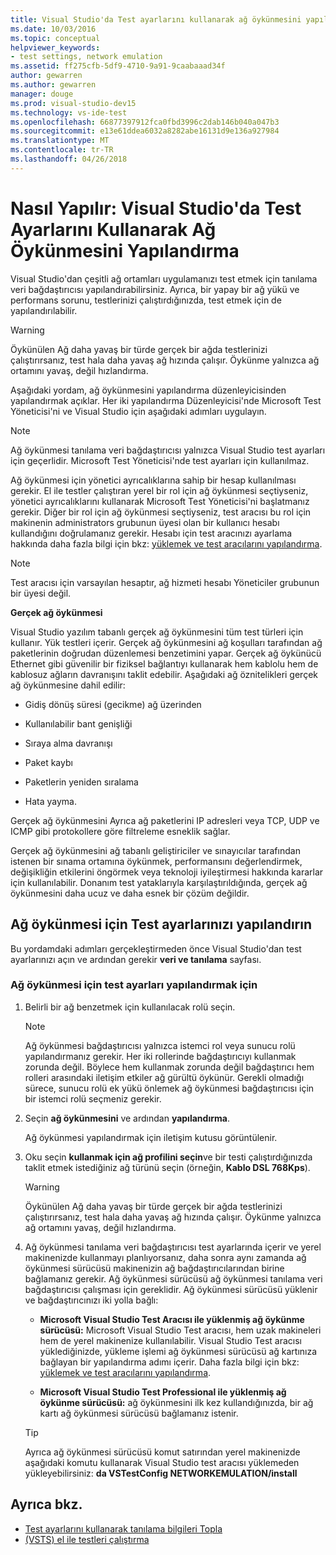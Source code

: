```yaml
---
title: Visual Studio'da Test ayarlarını kullanarak ağ öykünmesini yapılandırma
ms.date: 10/03/2016
ms.topic: conceptual
helpviewer_keywords:
- test settings, network emulation
ms.assetid: ff275cfb-5df9-4710-9a91-9caabaaad34f
author: gewarren
ms.author: gewarren
manager: douge
ms.prod: visual-studio-dev15
ms.technology: vs-ide-test
ms.openlocfilehash: 66877397912fca0fbd3996c2dab146b040a047b3
ms.sourcegitcommit: e13e61ddea6032a8282abe16131d9e136a927984
ms.translationtype: MT
ms.contentlocale: tr-TR
ms.lasthandoff: 04/26/2018
---
```

# <a name="how-to-configure-network-emulation-using-test-settings-in-visual-studio"></a>Nasıl Yapılır: Visual Studio'da Test Ayarlarını Kullanarak Ağ Öykünmesini Yapılandırma

Visual Studio'dan çeşitli ağ ortamları uygulamanızı test etmek için tanılama veri bağdaştırıcısı yapılandırabilirsiniz. Ayrıca, bir yapay bir ağ yükü ve performans sorunu, testlerinizi çalıştırdığınızda, test etmek için de yapılandırılabilir.

> [!WARNING]
> Öykünülen Ağ daha yavaş bir türde gerçek bir ağda testlerinizi çalıştırırsanız, test hala daha yavaş ağ hızında çalışır. Öykünme yalnızca ağ ortamını yavaş, değil hızlandırma.

 Aşağıdaki yordam, ağ öykünmesini yapılandırma düzenleyicisinden yapılandırmak açıklar. Her iki yapılandırma Düzenleyicisi'nde Microsoft Test Yöneticisi'ni ve Visual Studio için aşağıdaki adımları uygulayın.

> [!NOTE]
> Ağ öykünmesi tanılama veri bağdaştırıcısı yalnızca Visual Studio test ayarları için geçerlidir. Microsoft Test Yöneticisi'nde test ayarları için kullanılmaz.

Ağ öykünmesi için yönetici ayrıcalıklarına sahip bir hesap kullanılması gerekir. El ile testler çalıştıran yerel bir rol için ağ öykünmesi seçtiyseniz, yönetici ayrıcalıklarını kullanarak Microsoft Test Yöneticisi'ni başlatmanız gerekir. Diğer bir rol için ağ öykünmesi seçtiyseniz, test aracısı bu rol için makinenin administrators grubunun üyesi olan bir kullanıcı hesabı kullandığını doğrulamanız gerekir. Hesabı için test aracınızı ayarlama hakkında daha fazla bilgi için bkz: [yüklemek ve test aracılarını yapılandırma](../test/lab-management/install-configure-test-agents.md).

> [!NOTE]
> Test aracısı için varsayılan hesaptır, ağ hizmeti hesabı Yöneticiler grubunun bir üyesi değil.

 **Gerçek ağ öykünmesi**

 Visual Studio yazılım tabanlı gerçek ağ öykünmesini tüm test türleri için kullanır. Yük testleri içerir. Gerçek ağ öykünmesini ağ koşulları tarafından ağ paketlerinin doğrudan düzenlemesi benzetimini yapar. Gerçek ağ öykünücü Ethernet gibi güvenilir bir fiziksel bağlantıyı kullanarak hem kablolu hem de kablosuz ağların davranışını taklit edebilir. Aşağıdaki ağ öznitelikleri gerçek ağ öykünmesine dahil edilir:

-   Gidiş dönüş süresi (gecikme) ağ üzerinden

-   Kullanılabilir bant genişliği

-   Sıraya alma davranışı

-   Paket kaybı

-   Paketlerin yeniden sıralama

-   Hata yayma.

 Gerçek ağ öykünmesini Ayrıca ağ paketlerini IP adresleri veya TCP, UDP ve ICMP gibi protokollere göre filtreleme esneklik sağlar.

 Gerçek ağ öykünmesini ağ tabanlı geliştiriciler ve sınayıcılar tarafından istenen bir sınama ortamına öykünmek, performansını değerlendirmek, değişikliğin etkilerini öngörmek veya teknoloji iyileştirmesi hakkında kararlar için kullanılabilir. Donanım test yataklarıyla karşılaştırıldığında, gerçek ağ öykünmesini daha ucuz ve daha esnek bir çözüm değildir.

## <a name="configure-network-emulation-for-your-test-settings"></a>Ağ öykünmesi için Test ayarlarınızı yapılandırın
 Bu yordamdaki adımları gerçekleştirmeden önce Visual Studio'dan test ayarlarınızı açın ve ardından gerekir **veri ve tanılama** sayfası.

### <a name="to-configure-network-emulation-for-your-test-settings"></a>Ağ öykünmesi için test ayarları yapılandırmak için

1.  Belirli bir ağ benzetmek için kullanılacak rolü seçin.

    > [!NOTE]
    > Ağ öykünmesi bağdaştırıcısı yalnızca istemci rol veya sunucu rolü yapılandırmanız gerekir. Her iki rollerinde bağdaştırıcıyı kullanmak zorunda değil. Böylece hem kullanmak zorunda değil bağdaştırıcı hem rolleri arasındaki iletişim etkiler ağ gürültü öykünür. Gerekli olmadığı sürece, sunucu rolü ek yükü önlemek ağ öykünmesi bağdaştırıcısı için bir istemci rolü seçmeniz gerekir.

2.  Seçin **ağ öykünmesini** ve ardından **yapılandırma**.

     Ağ öykünmesi yapılandırmak için iletişim kutusu görüntülenir.

3.  Oku seçin **kullanmak için ağ profilini seçin**ve bir testi çalıştırdığınızda taklit etmek istediğiniz ağ türünü seçin (örneğin, **Kablo DSL 768Kps**).

    > [!WARNING]
    > Öykünülen Ağ daha yavaş bir türde gerçek bir ağda testlerinizi çalıştırırsanız, test hala daha yavaş ağ hızında çalışır. Öykünme yalnızca ağ ortamını yavaş, değil hızlandırma.

4.  Ağ öykünmesi tanılama veri bağdaştırıcısı test ayarlarında içerir ve yerel makinenizde kullanmayı planlıyorsanız, daha sonra aynı zamanda ağ öykünmesi sürücüsü makinenizin ağ bağdaştırıcılarından birine bağlamanız gerekir. Ağ öykünmesi sürücüsü ağ öykünmesi tanılama veri bağdaştırıcısı çalışması için gereklidir. Ağ öykünmesi sürücüsü yüklenir ve bağdaştırıcınızı iki yolla bağlı:

    -   **Microsoft Visual Studio Test Aracısı ile yüklenmiş ağ öykünme sürücüsü:** Microsoft Visual Studio Test aracısı, hem uzak makineleri hem de yerel makinenize kullanılabilir. Visual Studio Test aracısı yüklediğinizde, yükleme işlemi ağ öykünmesi sürücüsü ağ kartınıza bağlayan bir yapılandırma adımı içerir. Daha fazla bilgi için bkz: [yüklemek ve test aracılarını yapılandırma](../test/lab-management/install-configure-test-agents.md).

    -   **Microsoft Visual Studio Test Professional ile yüklenmiş ağ öykünme sürücüsü:** ağ öykünmesini ilk kez kullandığınızda, bir ağ kartı ağ öykünmesi sürücüsü bağlamanız istenir.

    > [!TIP]
    > Ayrıca ağ öykünmesi sürücüsü komut satırından yerel makinenizde aşağıdaki komutu kullanarak Visual Studio test aracısı yüklemeden yükleyebilirsiniz: **da VSTestConfig NETWORKEMULATION/install**

## <a name="see-also"></a>Ayrıca bkz.

- [Test ayarlarını kullanarak tanılama bilgileri Topla](../test/collect-diagnostic-information-using-test-settings.md)
- [(VSTS) el ile testleri çalıştırma](/vsts/manual-test/getting-started/run-manual-tests)